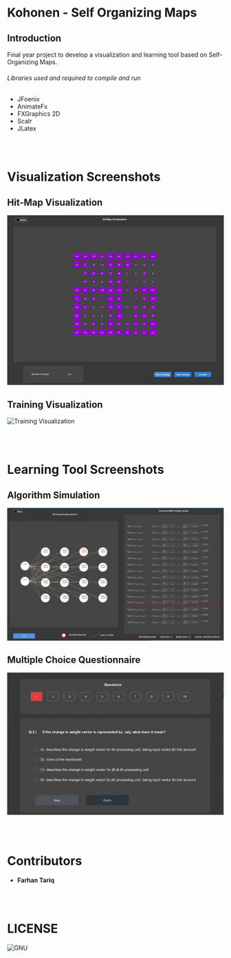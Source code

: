 # Kohonen - Self Organizing Maps

## Introduction
Final year project to develop a visualization and learning tool based on Self-Organizing Maps.

###### Libraries used and required to compile and run
* JFoenix 
* AnimateFx 
* FXGraphics 2D
* Scalr   
* JLatex

<br></br>
# Visualization Screenshots

##  Hit-Map Visualization
![HitMap](src/main/resources/Screenshots/Hit-Map.jpg)
  
##  Training Visualization
![Training Visualization](src/main/resources/Screenshots/Training_Visualization.gif)

<br></br>
# Learning Tool Screenshots

##  Algorithm Simulation
![Simulation of the Algorithm](src/main/resources/Screenshots/Algorithm_Simulation.jpg)

##  Multiple Choice Questionnaire
![MCQ](src/main/resources/Screenshots/Multiple%20Choice%20Questionnaire.jpg)

<br></br>
# Contributors
* **Farhan Tariq**

<br></br>
# LICENSE
![GNU](https://github.com/farhan-tariq/Kohonen-Self-Organizing-Map-/blob/master/LICENSE)




